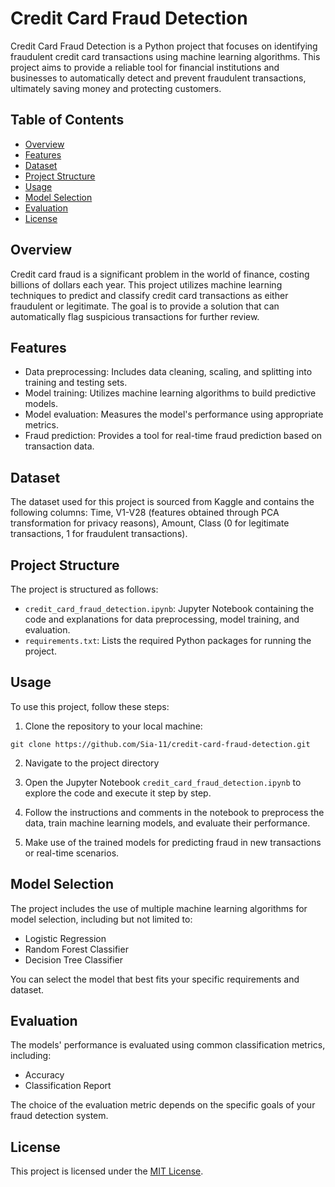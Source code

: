 # Credit Card Fraud Detection

Credit Card Fraud Detection is a Python project that focuses on identifying fraudulent credit card transactions using machine learning algorithms. This project aims to provide a reliable tool for financial institutions and businesses to automatically detect and prevent fraudulent transactions, ultimately saving money and protecting customers.

## Table of Contents

- [Overview](#overview)
- [Features](#features)
- [Dataset](#dataset)
- [Project Structure](#project-structure)
- [Usage](#usage)
- [Model Selection](#model-selection)
- [Evaluation](#evaluation)
- [License](#license)

## Overview

Credit card fraud is a significant problem in the world of finance, costing billions of dollars each year. This project utilizes machine learning techniques to predict and classify credit card transactions as either fraudulent or legitimate. The goal is to provide a solution that can automatically flag suspicious transactions for further review.

## Features

- Data preprocessing: Includes data cleaning, scaling, and splitting into training and testing sets.
- Model training: Utilizes machine learning algorithms to build predictive models.
- Model evaluation: Measures the model's performance using appropriate metrics.
- Fraud prediction: Provides a tool for real-time fraud prediction based on transaction data.

## Dataset

The dataset used for this project is sourced from Kaggle and contains the following columns: Time, V1-V28 (features obtained through PCA transformation for privacy reasons), Amount, Class (0 for legitimate transactions, 1 for fraudulent transactions).

## Project Structure

The project is structured as follows:

- `credit_card_fraud_detection.ipynb`: Jupyter Notebook containing the code and explanations for data preprocessing, model training, and evaluation.
- `requirements.txt`: Lists the required Python packages for running the project.

## Usage

To use this project, follow these steps:

1. Clone the repository to your local machine:

`git clone https://github.com/Sia-11/credit-card-fraud-detection.git`

2. Navigate to the project directory

3. Open the Jupyter Notebook `credit_card_fraud_detection.ipynb` to explore the code and execute it step by step.

4. Follow the instructions and comments in the notebook to preprocess the data, train machine learning models, and evaluate their performance.

5. Make use of the trained models for predicting fraud in new transactions or real-time scenarios.

## Model Selection

The project includes the use of multiple machine learning algorithms for model selection, including but not limited to:

- Logistic Regression
- Random Forest Classifier
- Decision Tree Classifier

You can select the model that best fits your specific requirements and dataset.

## Evaluation

The models' performance is evaluated using common classification metrics, including:

- Accuracy
- Classification Report

The choice of the evaluation metric depends on the specific goals of your fraud detection system.

## License

This project is licensed under the [MIT License](LICENSE).
